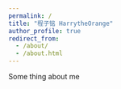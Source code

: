 ```yaml
---
permalink: /
title: "程子铭 HarrytheOrange"
author_profile: true
redirect_from: 
  - /about/
  - /about.html
---
```


Some thing about me